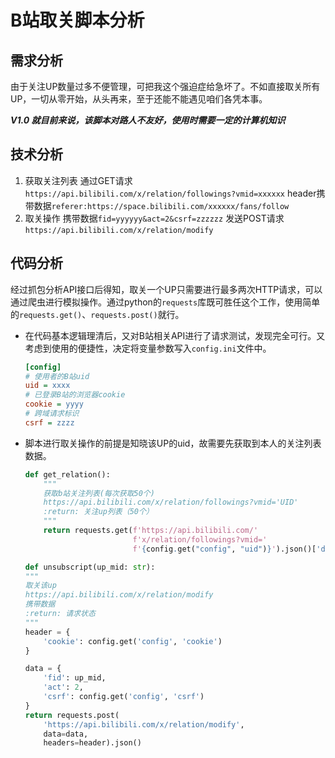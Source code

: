 # B站取关脚本分析

<!--more-->

## 需求分析
由于关注UP数量过多不便管理，可把我这个强迫症给急坏了。不如直接取关所有UP，一切从零开始，从头再来，至于还能不能遇见咱们各凭本事。

***V1.0 就目前来说，该脚本对路人不友好，使用时需要一定的计算机知识***

## 技术分析
1. 获取关注列表
    通过GET请求`https://api.bilibili.com/x/relation/followings?vmid=xxxxxx`
    header携带数据`referer:https://space.bilibili.com/xxxxxx/fans/follow`
2. 取关操作
    携带数据`fid=yyyyyy&act=2&csrf=zzzzzz`
    发送POST请求`https://api.bilibili.com/x/relation/modify`

## 代码分析
经过抓包分析API接口后得知，取关一个UP只需要进行最多两次HTTP请求，可以通过爬虫进行模拟操作。通过python的`requests`库既可胜任这个工作，使用简单的`requests.get()`、`requests.post()`就行。
- 在代码基本逻辑理清后，又对B站相关API进行了请求测试，发现完全可行。又考虑到使用的便捷性，决定将变量参数写入`config.ini`文件中。
    ```ini
    [config]
    # 使用者的B站uid
    uid = xxxx
    # 已登录B站的浏览器cookie
    cookie = yyyy
    # 跨域请求标识
    csrf = zzzz
    ```
- 脚本进行取关操作的前提是知晓该UP的uid，故需要先获取到本人的关注列表数据。
    ```python
    def get_relation():
        """
        获取b站关注列表(每次获取50个)
        https://api.bilibili.com/x/relation/followings?vmid='UID'
        :return: 关注up列表（50个）
        """
        return requests.get(f'https://api.bilibili.com/'
                            f'x/relation/followings?vmid='
                            f'{config.get("config", "uid")}').json()['data']['list']
    ```
    ```python
    def unsubscript(up_mid: str):
    """
    取关该up
    https://api.bilibili.com/x/relation/modify
    携带数据
    :return: 请求状态
    """
    header = {
        'cookie': config.get('config', 'cookie')
    }

    data = {
        'fid': up_mid,
        'act': 2,
        'csrf': config.get('config', 'csrf')
    }
    return requests.post(
        'https://api.bilibili.com/x/relation/modify',
        data=data,
        headers=header).json()
    ```

